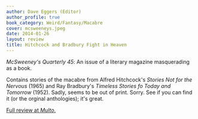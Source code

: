 ```yaml
---
author: Dave Eggers (Editor)
author_profile: true
book_category: Weird/Fantasy/Macabre
cover: mcsweeneys.jpeg
date: 2014-01-26
layout: review
title: Hitchcock and Bradbury Fight in Heaven
---
```


*McSweeney's Quarterly 45*: An issue of a literary magazine masquerading as a book.

Contains stories of the macabre from Alfred Hitchcock's *Stories Not for the Nervous* (1965) and Ray Bradbury's *Timeless Stories fo Today and Tomorrow* (1952). Sadly, seems to be out of print. Sorry. See if you can find it (or the orginal anthologies); it's great.

[Full review at *Multo*.](https://multoghost.wordpress.com/2014/01/26/tales-of-the-weird-old-and-not-so-old/)